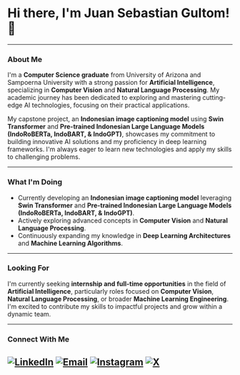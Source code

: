 # Hi there, I'm Juan Sebastian Gultom! 👋
---

### About Me

I'm a **Computer Science graduate** from University of Arizona and Sampoerna University with a strong passion for **Artificial Intelligence**, specializing in **Computer Vision** and **Natural Language Processing**. My academic journey has been dedicated to exploring and mastering cutting-edge AI technologies, focusing on their practical applications.

My capstone project, an **Indonesian image captioning model** using **Swin Transformer** and **Pre-trained Indonesian Large Language Models (IndoRoBERTa, IndoBART, & IndoGPT)**, showcases my commitment to building innovative AI solutions and my proficiency in deep learning frameworks. I'm always eager to learn new technologies and apply my skills to challenging problems.

---

### What I'm Doing

* Currently developing an **Indonesian image captioning model** leveraging **Swin Transformer** and **Pre-trained Indonesian Large Language Models (IndoRoBERTa, IndoBART, & IndoGPT)**.
* Actively exploring advanced concepts in **Computer Vision** and **Natural Language Processing**.
* Continuously expanding my knowledge in **Deep Learning Architectures** and **Machine Learning Algorithms**.

---

### Looking For

I'm currently seeking **internship and full-time opportunities** in the field of **Artificial Intelligence**, particularly roles focused on **Computer Vision**, **Natural Language Processing**, or broader **Machine Learning Engineering**. I'm excited to contribute my skills to impactful projects and grow within a dynamic team.

---

### Connect With Me

[![LinkedIn](https://img.shields.io/badge/LinkedIn-0077B5?style=for-the-badge&logo=linkedin&logoColor=white)]([https://www.linkedin.com/in/juansgultom/])
[![Email](https://img.shields.io/badge/Email-D14836?style=for-the-badge&logo=gmail&logoColor=white)](mailto:[juangultom05@gmail.com])
[![Instagram](https://img.shields.io/badge/Instagram-C13584?style=for-the-badge&logo=instagram&logoColor=white)]([https://instagram.com/juansgultom/])
[![X](https://img.shields.io/badge/x-000000?style=for-the-badge&logo=x&logoColor=white)]([https://x.com/juansgultomreal])
---
